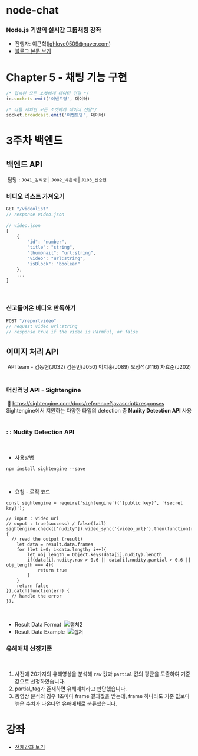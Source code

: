 # node-chat
### Node.js 기반의 실시간 그룹채팅 강좌
- 진행자: 이근혁(lghlove0509@naver.com)
- [블로그 본문 보기](http://codevkr.tistory.com/62)

# Chapter 5 - 채팅 기능 구현

```javascript
/* 접속된 모든 소켓에게 데이터 전달 */
io.sockets.emit('이벤트명', 데이터)

/* 나를 제외한 모든 소켓에게 데이터 전달*/
socket.broadcast.emit('이벤트명', 데이터)
```
# 3주차 백엔드
## 백엔드 API
​
담당 : `J041_김석중` | `J082_박은식` | `J103_신승현`
​
### 비디오 리스트 가져오기
```jsx
GET "/videolist"
// response video.json
​
// video.json
[
	{
		"id": "number",
		"title": "string",
		"thumbnail": "url:string",
		"video": "url:string",
		"isBlock": "boolean"
	},
	...
]
```
​
### 신고들어온 비디오 판독하기
```jsx
POST "/reportvideo"
// request video url:string
// response true if the video is Harmful, or false
```

## 이미지 처리 API
​
API team - 김동현(J032) 김은빈(J050) 박지홍(J089) 오정석(J116) 차효준(J202)
​
​
​
### 머신러닝 API - Sightengine
​
:link: https://sightengine.com/docs/reference?javascript#responses
​
​
​
Sightengine에서 지원하는 다양한 타입의 detection 중 **Nudity Detection API** 사용
​
​
​
### : : Nudity Detection API
​
* 사용방법
​
```
npm install sightengine --save
```
​
* 요청 - 로직 코드
​
```
const sightengine = require('sightengine')('{public key}', '{secret key}');
​
// input : video url
// ouput : true(success) / false(fail)
sightengine.check(['nudity']).video_sync('{video_url}').then(function(result) {
  // read the output (result)
    let data = result.data.frames
    for (let i=0; i<data.length; i++){
        let obj_length = Object.keys(data[i].nudity).length
        if(data[i].nudity.raw > 0.6 || data[i].nudity.partial > 0.6 || obj_length === 4){
            return true
        }
    }
    return false
}).catch(function(err) {
  // handle the error
});
```
​
* Result Data Format
​
![캡처2](https://user-images.githubusercontent.com/41413618/90350221-5c26d400-e077-11ea-86b6-af9096aff5e0.JPG)
​
* Result Data Example
​
![캡처](https://user-images.githubusercontent.com/41413618/90350214-5a5d1080-e077-11ea-9029-a9348c572c69.JPG)
​
​
​
​
​
### 유해매체 선정기준
​
1. 사전에 20가지의 유해영상을 분석해 `raw` 값과 `partial` 값의 평균을 도출하여 기준 값으로 선정하였습니다.
2. partial_tag가 존재하면 유해매체라고 판단했습니다.
3. 동영상 분석의 경우 1초마다 frame 결과값을 받는데, frame 하나라도 기준 값보다 높은 수치가 나온다면 유해매체로 분류했습니다.

# 강좌
- [전체강좌 보기](https://github.com/leegeunhyeok/node-chat/blob/master/README.md)